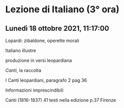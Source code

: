 # Lezione di Italiano (3° ora) 
## Lunedì 18 ottobre 2021, 11:17:00

Lopardi: zibaldone, operette morali

Italiano illustre

produzione in versi leopardiana


_Canti_, la raccolta

I Canti leopardiani, paragrafo 2 pag 36

Informazioni imprescindibili


Canti (1816-1837)
41 testi nella edizione
p.37 Firenze
<!--stackedit_data:
eyJoaXN0b3J5IjpbNjM5ODE2NTM2XX0=
-->
